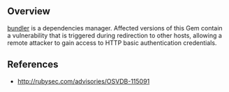 ## Overview
[bundler](https://rubygems.org/gems/bundler) is a dependencies manager. 
Affected versions of this Gem contain a vulnerability that is triggered during redirection to other hosts, allowing a remote attacker to gain access to HTTP basic authentication credentials.

## References

- http://rubysec.com/advisories/OSVDB-115091
